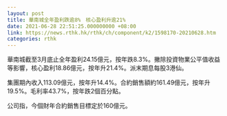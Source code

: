 ```yaml
---
layout: post
title: 華南城全年盈利跌逾8%　核心盈利升逾21%
date: 2021-06-28 22:51:25.000000000 +08:00
link: https://news.rthk.hk/rthk/ch/component/k2/1598170-20210628.htm
categories: rthk
---
```


華南城截至3月底止全年盈利24.15億元，按年跌8.3%。撇除投資物業公平值收益等影響，核心盈利18.86億元，按年升21.4%。派末期息每股3港仙。

集團期內收入113.09億元，按年升14.4%。合約銷售額約161.49億元，按年升19.5%。毛利率43.7%，按年跌2個百分點。

公司指，今個財年合約銷售目標定於160億元。
